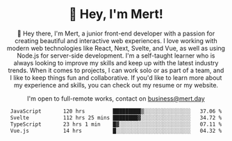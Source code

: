 <div align="center">
  <h1 align="center">👋 Hey, I'm Mert! </h1>
<p>
 🎉 Hey there, I'm Mert, a junior front-end developer with a passion for creating beautiful and interactive web experiences. I love working with modern web technologies like React, Next, Svelte, and Vue, as well as using Node.js for server-side development. I'm a self-taught learner who is always looking to improve my skills and keep up with the latest industry trends. When it comes to projects, I can work solo or as part of a team, and I like to keep things fun and collaborative. If you'd like to learn more about my experience and skills, you can check out my resume or my website.
</p>

  I'm open to full-remote works, contact on [business@mert.day](mailto:business@mert.day) 
  
<!--START_SECTION:waka-->

```txt
JavaScript       120 hrs         █████████▒░░░░░░░░░░░░░░░   37.06 %
Svelte           112 hrs 25 mins ████████▓░░░░░░░░░░░░░░░░   34.72 %
TypeScript       23 hrs 1 min    █▓░░░░░░░░░░░░░░░░░░░░░░░   07.11 %
Vue.js           14 hrs          █░░░░░░░░░░░░░░░░░░░░░░░░   04.32 %
```

<!--END_SECTION:waka-->
